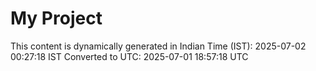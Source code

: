 # My Project

This content is dynamically generated in Indian Time (IST): 2025-07-02 00:27:18 IST
Converted to UTC: 2025-07-01 18:57:18 UTC

